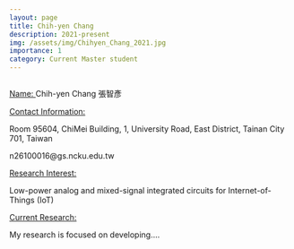```yaml
---
layout: page
title: Chih-yen Chang
description: 2021-present
img: /assets/img/Chihyen_Chang_2021.jpg
importance: 1
category: Current Master student
---
```


<div class="row">
    <div class="col-sm-6 mt-3 mt-md-0">
        <img class="img-fluid rounded z-depth-1" src="{{ '/assets/img/Chihyen_Chang_2021.jpg' | relative_url }}" alt="" title="example image"/>
    </div>
</div>

<a href="#"> Name: </a> 
Chih-yen Chang 張智彥

<a href="#"> Contact Information: </a>

<p>Room 95604, ChiMei Building, 1, University Road, East District, Tainan City 701, Taiwan</p>
n26100016@gs.ncku.edu.tw

<a href="#"> Research Interest: </a>

Low-power analog and mixed-signal integrated circuits for Internet-of-Things (IoT)

<a href="#"> Current Research: </a>

My research is focused on developing.... 